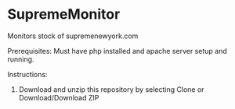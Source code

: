# SupremeMonitor
Monitors stock of supremenewyork.com

Prerequisites: Must have php installed and apache server setup and running.

Instructions:
1. Download and unzip this repository by selecting Clone or Download/Download ZIP
